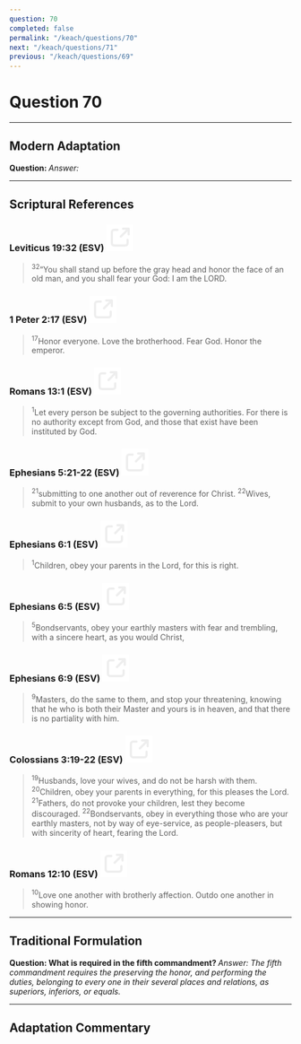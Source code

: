 ```yaml
---
question: 70
completed: false
permalink: "/keach/questions/70"
next: "/keach/questions/71"
previous: "/keach/questions/69"
---
```

# Question 70
---
## Modern Adaptation
<strong>
    Question:
</strong>

<em>
    Answer:
</em>

---
## Scriptural References
### Leviticus 19:32 (ESV) <a href="https://biblegateway.com/passage/?search=Leviticus+19%3A32&version=ESV"><img src="/assets/svg/link.svg"/></a>
> <sup>32</sup>“You shall stand up before the gray head and honor the face of an old man, and you shall fear your God: I am the LORD.

### 1 Peter 2:17 (ESV) <a href="https://biblegateway.com/passage/?search=1+Peter+2%3A17&version=ESV"><img src="/assets/svg/link.svg"/></a>
> <sup>17</sup>Honor everyone. Love the brotherhood. Fear God. Honor the emperor.

### Romans 13:1 (ESV) <a href="https://biblegateway.com/passage/?search=Romans+13%3A1&version=ESV"><img src="/assets/svg/link.svg"/></a>
> <sup>1</sup>Let every person be subject to the governing authorities. For there is no authority except from God, and those that exist have been instituted by God.

### Ephesians 5:21-22 (ESV) <a href="https://biblegateway.com/passage/?search=Ephesians+5%3A21-22&version=ESV"><img src="/assets/svg/link.svg"/></a>
> <sup>21</sup>submitting to one another out of reverence for Christ.
> <sup>22</sup>Wives, submit to your own husbands, as to the Lord.

### Ephesians 6:1 (ESV) <a href="https://biblegateway.com/passage/?search=Ephesians+6%3A1&version=ESV"><img src="/assets/svg/link.svg"/></a>
> <sup>1</sup>Children, obey your parents in the Lord, for this is right.

### Ephesians 6:5 (ESV) <a href="https://biblegateway.com/passage/?search=Ephesians+6%3A5&version=ESV"><img src="/assets/svg/link.svg"/></a>
> <sup>5</sup>Bondservants, obey your earthly masters with fear and trembling, with a sincere heart, as you would Christ,

### Ephesians 6:9 (ESV) <a href="https://biblegateway.com/passage/?search=Ephesians+6%3A9&version=ESV"><img src="/assets/svg/link.svg"/></a>
> <sup>9</sup>Masters, do the same to them, and stop your threatening, knowing that he who is both their Master and yours is in heaven, and that there is no partiality with him.

### Colossians 3:19-22 (ESV) <a href="https://biblegateway.com/passage/?search=Colossians+3%3A19-22&version=ESV"><img src="/assets/svg/link.svg"/></a>
> <sup>19</sup>Husbands, love your wives, and do not be harsh with them.
> <sup>20</sup>Children, obey your parents in everything, for this pleases the Lord.
> <sup>21</sup>Fathers, do not provoke your children, lest they become discouraged.
> <sup>22</sup>Bondservants, obey in everything those who are your earthly masters, not by way of eye-service, as people-pleasers, but with sincerity of heart, fearing the Lord.

### Romans 12:10 (ESV) <a href="https://biblegateway.com/passage/?search=Romans+12%3A10&version=ESV"><img src="/assets/svg/link.svg"/></a>
> <sup>10</sup>Love one another with brotherly affection. Outdo one another in showing honor.

---
## Traditional Formulation
<strong>
    Question: What is required in the fifth commandment?
</strong>

<em>
    Answer: The fifth commandment requires the preserving the honor, and performing the duties, belonging to every one in their several places and relations, as superiors, inferiors, or equals.
</em>

---
## Adaptation Commentary
